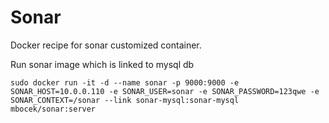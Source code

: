 Sonar
============

Docker recipe for sonar customized container.
 
Run sonar image which is linked to mysql db 
```
sudo docker run -it -d --name sonar -p 9000:9000 -e SONAR_HOST=10.0.0.110 -e SONAR_USER=sonar -e SONAR_PASSWORD=123qwe -e SONAR_CONTEXT=/sonar --link sonar-mysql:sonar-mysql mbocek/sonar:server
```